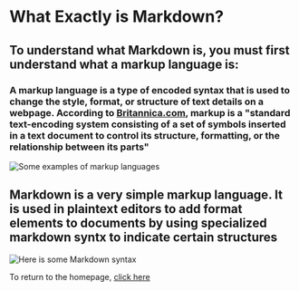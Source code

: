# What Exactly is Markdown?
## To understand what Markdown is, you must first understand what a markup language is:
### A markup language is a type of encoded syntax that is used to change the style, format, or structure of text details on a webpage. According to [Britannica.com](https://www.britannica.com/technology/markup-language), markup is a "standard text-encoding system consisting of a set of symbols inserted in a text document to control its structure, formatting, or the relationship between its parts"

![Some examples of markup languages](https://blog.fileformat.com/wp-content/uploads/sites/28/2019/05/Markup-Languages-FileFormat-300x199.png)

## Markdown is a very simple markup language. It is used in plaintext editors to add format elements to documents by using specialized markdown syntx to indicate certain structures

![Here is some Markdown syntax](https://mdg.imgix.net/assets/images/vscode.png?auto=format&fit=clip&q=40&w=1080)

To return to the homepage, [click here]()
